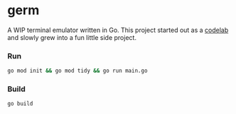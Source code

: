 # germ
A WIP terminal emulator written in Go. This project started out as a [codelab](https://ishuah.com/2021/03/10/build-a-terminal-emulator-in-100-lines-of-go/) and slowly grew into a  fun little side project.

### Run 

```bash
go mod init && go mod tidy && go run main.go
```
### Build
```bash
go build
```
